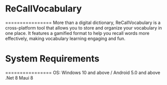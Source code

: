 # ReCallVocabulary
================
More than a digital dictionary, ReCallVocabulary is a cross-platform tool that allows you to store and organize your vocabulary in one place. It features a gamified format to help you recall words more effectively, making vocabulary learning engaging and fun.

# System Requirements
================
OS: Windows 10 and above / Android 5.0 and above
.Net 8
Maui 8

